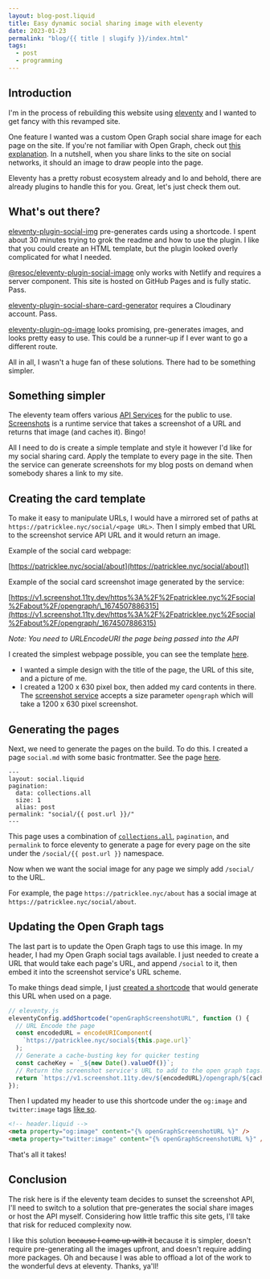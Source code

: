 ```yaml
---
layout: blog-post.liquid
title: Easy dynamic social sharing image with eleventy
date: 2023-01-23
permalink: "blog/{{ title | slugify }}/index.html"
tags:
  - post
  - programming
---
```


## Introduction

I'm in the process of rebuilding this website using [eleventy](https://www.11ty.dev/) and I wanted to get fancy with this revamped site.

One feature I wanted was a custom Open Graph social share image for each page on the site. If you're not familiar with Open Graph, check out [this explanation](https://www.freecodecamp.org/news/what-is-open-graph-and-how-can-i-use-it-for-my-website/). In a nutshell, when you share links to the site on social networks, it should an image to draw people into the page.

Eleventy has a pretty robust ecosystem already and lo and behold, there are already plugins to handle this for you. Great, let's just check them out.

## What's out there?

[eleventy-plugin-social-img](https://github.com/tannerdolby/eleventy-plugin-social-img#readme) pre-generates cards using a shortcode. I spent about 30 minutes trying to grok the readme and how to use the plugin. I like that you could create an HTML template, but the plugin looked overly complicated for what I needed.

[@resoc/eleventy-plugin-social-image](https://github.com/Resocio/eleventy-plugin-social-image#readme) only works with Netlify and requires a server component. This site is hosted on GitHub Pages and is fully static. Pass.

[eleventy-plugin-social-share-card-generator](https://github.com/tpiros/eleventy-plugin-social-share-card-generator#readme) requires a Cloudinary account. Pass.

[eleventy-plugin-og-image](https://github.com/KiwiKilian/eleventy-plugin-og-image#readme) looks promising, pre-generates images, and looks pretty easy to use. This could be a runner-up if I ever want to go a different route.

All in all, I wasn't a huge fan of these solutions. There had to be something simpler.

## Something simpler

The eleventy team offers various [API Services](https://www.11ty.dev/docs/api-services/) for the public to use. [Screenshots](https://www.11ty.dev/docs/services/screenshots/) is a runtime service that takes a screenshot of a URL and returns that image (and caches it). Bingo!

All I need to do is create a simple template and style it however I'd like for my social sharing card. Apply the template to every page in the site. Then the service can generate screenshots for my blog posts on demand when somebody shares a link to my site.

## Creating the card template

To make it easy to manipulate URLs, I would have a mirrored set of paths at `https://patricklee.nyc/social/<page URL>`. Then I simply embed that URL to the screenshot service API URL and it would return an image.

Example of the social card webpage:

[https://patricklee.nyc/social/about](https://patricklee.nyc/social/about])

Example of the social card screenshot image generated by the service:

[https://v1.screenshot.11ty.dev/https%3A%2F%2Fpatricklee.nyc%2Fsocial%2Fabout%2F/opengraph/\_1674507886315](https://v1.screenshot.11ty.dev/https%3A%2F%2Fpatricklee.nyc%2Fsocial%2Fabout%2F/opengraph/_1674507886315)

_Note: You need to URLEncodeURI the page being passed into the API_

I created the simplest webpage possible, you can see the template [here](https://github.com/patleeman/patricklee.nyc/blob/master/_includes/social.liquid).

- I wanted a simple design with the title of the page, the URL of this site, and a picture of me.
- I created a 1200 x 630 pixel box, then added my card contents in there. The [screenshot service](https://www.11ty.dev/docs/services/screenshots/#usage) accepts a size parameter `opengraph` which will take a 1200 x 630 pixel screenshot.

## Generating the pages

Next, we need to generate the pages on the build. To do this. I created a page `social.md` with some basic frontmatter. See the page [here](https://github.com/patleeman/patricklee.nyc/blob/master/social.md?plain=1).

```
---
layout: social.liquid
pagination:
  data: collections.all
  size: 1
  alias: post
permalink: "social/{{ post.url }}/"
---

```

This page uses a combination of [`collections.all`](https://www.11ty.dev/docs/collections/#the-special-all-collection), `pagination`, and `permalink` to force eleventy to generate a page for every page on the site under the `/social/{{ post.url }}` namespace.

Now when we want the social image for any page we simply add `/social/` to the URL.

For example, the page `https://patricklee.nyc/about` has a social image at `https://patricklee.nyc/social/about`.

## Updating the Open Graph tags

The last part is to update the Open Graph tags to use this image. In my header, I had my Open Graph social tags available. I just needed to create a URL that would take each page's URL, and append `/social` to it, then embed it into the screenshot service's URL scheme.

To make things dead simple, I just [created a shortcode](https://github.com/patleeman/patricklee.nyc/blob/56e675dd7d94121337a91924dc72eec5bbfab084/.eleventy.js#L51-L57) that would generate this URL when used on a page.

```js
// eleventy.js
eleventyConfig.addShortcode("openGraphScreenshotURL", function () {
  // URL Encode the page
  const encodedURL = encodeURIComponent(
    `https://patricklee.nyc/social${this.page.url}`
  );
  // Generate a cache-busting key for quicker testing
  const cacheKey = `_${new Date().valueOf()}`;
  // Return the screenshot service's URL to add to the open graph tags.
  return `https://v1.screenshot.11ty.dev/${encodedURL}/opengraph/${cacheKey}`;
});
```

Then I updated my header to use this shortcode under the `og:image` and `twitter:image` tags [like so](https://github.com/patleeman/patricklee.nyc/blob/56e675dd7d94121337a91924dc72eec5bbfab084/_includes/layouts/header.liquid#L13).

```html
<!-- header.liquid -->
<meta property="og:image" content="{% openGraphScreenshotURL %}" />
<meta property="twitter:image" content="{% openGraphScreenshotURL %}" />
```

That's all it takes!

## Conclusion

The risk here is if the eleventy team decides to sunset the screenshot API, I'll need to switch to a solution that pre-generates the social share images or host the API myself. Considering how little traffic this site gets, I'll take that risk for reduced complexity now.

I like this solution ~~because I came up with it~~ because it is simpler, doesn't require pre-generating all the images upfront, and doesn't require adding more packages. Oh and because I was able to offload a lot of the work to the wonderful devs at eleventy. Thanks, ya'll!
